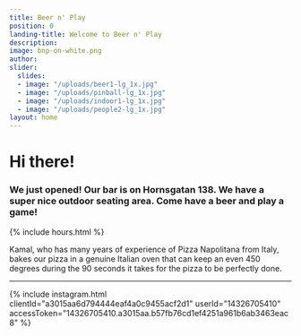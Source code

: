 ```yaml
---
title: Beer n' Play
position: 0
landing-title: Welcome to Beer n' Play
description: 
image: bnp-on-white.png
author: 
slider:
  slides:
  - image: "/uploads/beer1-lg_1x.jpg"
  - image: "/uploads/pinball-lg_1x.jpg"
  - image: "/uploads/indoor1-lg_1x.jpg"
  - image: "/uploads/people2-lg_1x.jpg"
layout: home
---
```


# Hi there!

### We just opened! Our bar is on Hornsgatan 138. We have a super nice outdoor seating area. Come have a beer and play a game!

{% include hours.html %}

Kamal, who has many years of experience of Pizza Napolitana from Italy, bakes our pizza in a genuine Italian oven that can keep an even 450 degrees during the 90 seconds it takes for the pizza to be perfectly done.

---

{% include instagram.html clientId="a3015aa6d794444eaf4a0c9455acf2d1" userId="14326705410" accessToken="14326705410.a3015aa.b57fb76cd1ef4251a961b6ab3463eac8" %}
